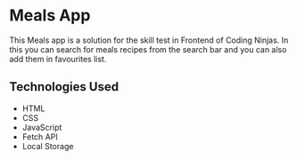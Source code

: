 # Meals App

This Meals app is a solution for the skill test in Frontend of Coding Ninjas. In this you can search for meals recipes from the search bar and you can also add them in favourites list.

## Technologies Used

- HTML
- CSS
- JavaScript
- Fetch API
- Local Storage
